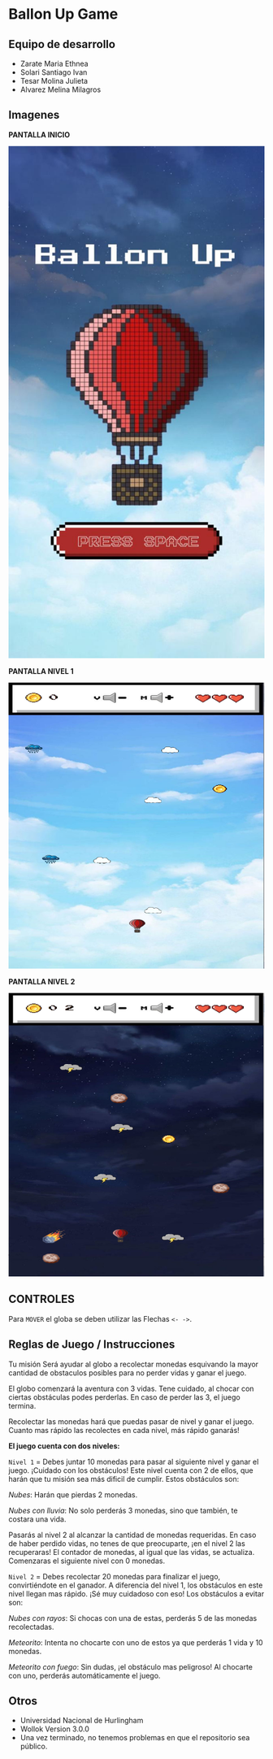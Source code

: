# Ballon Up Game

## Equipo de desarrollo
- Zarate Maria Ethnea
- Solari Santiago Ivan
- Tesar Molina Julieta
- Alvarez Melina Milagros

## Imagenes

**PANTALLA INICIO**

![Pantalla Inicial](./imgReadMe/pantallaInicio.jpeg)

**PANTALLA NIVEL 1**

![Pantalla Nivel 1](./imgReadMe/1Nivel.png)

**PANTALLA NIVEL 2**

![Pantalla Nivel 2](./imgReadMe/2Nivel.png)


## CONTROLES
Para `MOVER` el globa se deben utilizar las Flechas `<- ->`.

## Reglas de Juego / Instrucciones

Tu misión Será ayudar al globo a recolectar monedas esquivando la mayor cantidad de obstaculos posibles para no perder vidas y ganar el juego.

El globo comenzará la aventura con 3 vidas. Tene cuidado, al chocar con ciertas obstáculas podes perderlas. En caso de perder las 3, el juego termina.

Recolectar las monedas hará que puedas pasar de nivel y ganar el juego. Cuanto mas rápido las recolectes en cada nivel, más rápido ganarás!

**El juego cuenta con dos niveles:**
 
`Nivel 1` = Debes juntar 10 monedas para pasar al siguiente nivel y ganar el juego. ¡Cuidado con los obstáculos! Este nivel cuenta con 2 de ellos, que harán que tu misión sea más dificil de cumplir. Estos obstáculos son:

_Nubes_: Harán que pierdas 2 monedas.
  
_Nubes con lluvia_: No solo perderás 3 monedas, sino que también, te costara una vida.

Pasarás al nivel 2 al alcanzar la cantidad de monedas requeridas.
En caso de haber perdido vidas, no tenes de que preocuparte, ¡en el nivel 2 las recuperaras! 
El contador de monedas, al igual que las vidas, se actualiza. Comenzaras el siguiente nivel con 0 monedas.

`Nivel 2` = Debes recolectar 20 monedas para finalizar el juego, convirtiéndote en el ganador.
A diferencia del nivel 1, los obstáculos en este nivel llegan mas rápido. ¡Sé muy cuidadoso con eso!
Los obstáculos a evitar son:

_Nubes con rayos_: Si chocas con una de estas, perderás 5 de las monedas recolectadas.

_Meteorito_: Intenta no chocarte con uno de estos ya que perderás 1 vida y 10 monedas.

_Meteorito con fuego_: Sin dudas, ¡el obstáculo mas peligroso! Al chocarte con uno, perderás automáticamente el juego.

## Otros
- Universidad Nacional de Hurlingham
- Wollok Version 3.0.0
- Una vez terminado, no tenemos problemas en que el repositorio sea público.
